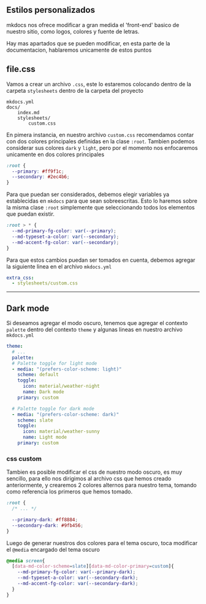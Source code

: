 ## Estilos personalizados

mkdocs nos ofrece modificar a gran medida el 'front-end' basico de nuestro sitio, como logos, colores y fuente de letras.

Hay mas apartados que se pueden modificar, en esta parte de la documentacion, hablaremos unicamente de estos puntos

## file.css

Vamos a crear un archivo `.css`, este lo estaremos colocando dentro de la carpeta `stylesheets` dentro de la carpeta del proyecto

```
mkdocs.yml
docs/
    index.md
    stylesheets/
        custom.css
```

En pimera instancia, en nuestro archivo `custom.css` recomendamos contar con dos colores principales definidas en la clase `:root`. Tambien podemos considerar sus colores `dark` y `light`, pero por el momento nos enfocaremos unicamente en dos colores principales

```css
:root {
  --primary: #ff9f1c;
  --secondary: #2ec4b6;
}
```

Para que puedan ser considerados, debemos elegir variables ya establecidas en `mkdocs` para que sean sobreescritas. Esto lo haremos sobre la misma clase `:root` simplemente que seleccionando todos los elementos que puedan existir.

```css
:root > * {
  --md-primary-fg-color: var(--primary);
  --md-typeset-a-color: var(--secondary);
  --md-accent-fg-color: var(--secondary);
}
```


Para que estos cambios puedan ser tomados en cuenta, debemos agregar la siguiente linea en el archivo `mkdocs.yml`

```yml
extra_css:
  - stylesheets/custom.css
```


---

## Dark mode

Si deseamos agregar el modo oscuro, tenemos que agregar el contexto `palette` dentro del contexto `theme` y algunas lineas en nuestro archivo `mkdocs.yml`

```yml
theme:
  # ...
  palette:
  # Palette toggle for light mode
  - media: "(prefers-color-scheme: light)"
    scheme: default
    toggle:
      icon: material/weather-night
      name: Dark mode
    primary: custom

  # Palette toggle for dark mode
  - media: "(prefers-color-scheme: dark)"
    scheme: slate
    toggle:
      icon: material/weather-sunny
      name: Light mode
    primary: custom
```


### css custom

Tambien es posible modificar el css de nuestro modo oscuro, es muy sencillo, para ello nos dirigimos al archivo css que hemos creado anteriormente, y crearemos 2 colores alternos para nuestro tema, tomando como referencia los primeros que hemos tomado.

```css
:root {
  /* ... */

  --primary-dark: #ff8884;
  --secondary-dark: #9fb456;
}
```

Luego de generar nuestros dos colores para el tema oscuro, toca modificar el `@media` encargado del tema oscuro

```css
@media screen{
  [data-md-color-scheme=slate][data-md-color-primary=custom]{
    --md-primary-fg-color: var(--primary-dark);
    --md-typeset-a-color: var(--secondary-dark);
    --md-accent-fg-color: var(--secondary-dark);
  }
}
```
